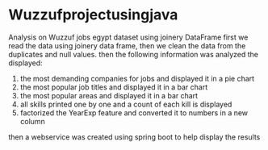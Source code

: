 # Wuzzufprojectusingjava
Analysis on Wuzzuf jobs egypt dataset using joinery DataFrame
first we read the data using joinery data frame, then  we clean the data from the duplicates and null values.
then the following information was analyzed the displayed:
  1) the most demanding companies for jobs and displayed it in a pie chart
  2) the most popular job titles and displayed it in a bar chart 
  3) the most popular areas and displayed it in a bar chart 
  4) all skills printed one by one and a count of each kill is displayed 
  5) factorized the YearExp feature and converted it to numbers in a new column


then a webservice was created using spring boot to help display the results
